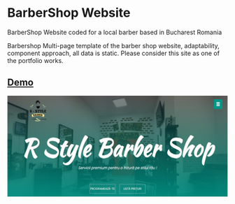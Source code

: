 # BarberShop Website
 
 
 BarberShop Website coded for a local barber based in Bucharest Romania


Barbershop
Multi-page template of the barber shop website, adaptability, component approach, all data is static. Please consider this site as one of the portfolio works.


## [Demo](https://barbershop-tau.vercel.app/)
![Barbershop](./gitPhotoBarber.jpg)
